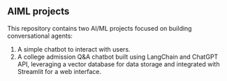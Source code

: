 ## AIML projects

This repository contains two AI/ML projects focused on building conversational agents:
1. A simple chatbot to interact with users.
2. A college admission Q&A chatbot built using LangChain and ChatGPT API, leveraging a vector database for data storage and integrated with Streamlit for a web interface.

